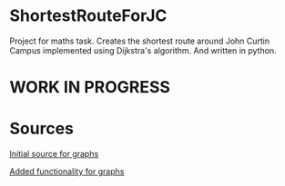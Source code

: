 # ShortestRouteForJC
Project for maths task. Creates the shortest route around John Curtin Campus implemented using Dijkstra's algorithm. And written in python.

# WORK IN PROGRESS


# Sources

[Initial source for graphs](https://www.python.org/doc/essays/graphs/ "Link")

[Added functionality for graphs](http://geekly-yours.blogspot.com.au/2014/03/dijkstra-algorithm-python-example-source-code-shortest-path.html "Why are you reading this?")
